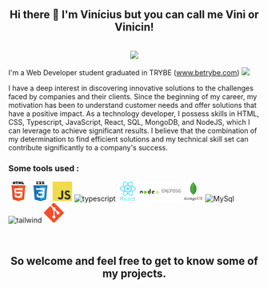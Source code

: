 
<div align="center"> 
 <h2>Hi there 👋 I'm Vinícius but you can call me Vini or Vinicin!</h2>
</div>
 <br/>
<div align="center">
 <img src="https://media1.giphy.com/media/dUNNnf1vwvhRuGCBMb/giphy.gif?cid=ecf05e473p8jjttfiwz3s79axsmb7li86hbydsrojfze0axa&rid=giphy.gif&ct=g"  width="500"  />
</div>
</p>

I'm a Web Developer student graduated in TRYBE (www.betrybe.com)
<img src="https://media2.giphy.com/media/v0pjPifNejWspnnrJj/200w.webp" width="50"> 

I have a deep interest in discovering innovative solutions to the challenges faced by companies and their clients. Since the beginning of my career, my motivation has been to understand customer needs and offer solutions that have a positive impact. As a technology developer, I possess skills in HTML, CSS, Typescript, JavaScript, React, SQL, MongoDB, and NodeJS, which I can leverage to achieve significant results. I believe that the combination of my determination to find efficient solutions and my technical skill set can contribute significantly to a company's success.
</p>

### Some tools used :

<p align="left">
<img src="https://raw.githubusercontent.com/devicons/devicon/master/icons/html5/html5-original-wordmark.svg" alt="html5" width="40" height="40"/> 
<img src="https://raw.githubusercontent.com/devicons/devicon/master/icons/css3/css3-original-wordmark.svg" alt="css3" width="40" height="40"/> 
<img src="https://raw.githubusercontent.com/devicons/devicon/master/icons/javascript/javascript-original.svg" alt="javascript" width="40" height="40"/>
<img src="https://upload.wikimedia.org/wikipedia/commons/4/4c/Typescript_logo_2020.svg" alt="typescript" width="40" height="40"/>
<img src="https://raw.githubusercontent.com/devicons/devicon/master/icons/react/react-original-wordmark.svg" alt="react" width="40" height="40"/> 
<img src="https://raw.githubusercontent.com/devicons/devicon/master/icons/nodejs/nodejs-original-wordmark.svg" alt="nodejs" width="40" height="40"/>
<img src="https://raw.githubusercontent.com/devicons/devicon/master/icons/express/express-original-wordmark.svg" alt="express" width="40" height="40"/> 
<img src="https://raw.githubusercontent.com/devicons/devicon/master/icons/mongodb/mongodb-original-wordmark.svg" alt="mongodb" width="40" height="40"/>
<img src="https://marcas-logos.net/wp-content/uploads/2020/11/MySQL-logo-600x400.png" alt="MySql" width="40" height="40"/> 
<img src="https://upload.wikimedia.org/wikipedia/commons/d/d5/Tailwind_CSS_Logo.svg" alt="tailwind" width="40" height="40"/> 
<img src="https://raw.githubusercontent.com/devicons/devicon/master/icons/git/git-original.svg" alt="git" width="40" height="40"/> 


</p> 
<br/>
<h2 align="center">So welcome and feel free to get to know some of my projects.</h2>
<br/>
</body>
